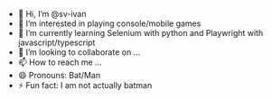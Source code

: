 - 👋 Hi, I’m @sv-ivan
- 👀 I’m interested in playing console/mobile games
- 🌱 I’m currently learning Selenium with python and Playwright with javascript/typescript
- 💞️ I’m looking to collaborate on ...
- 📫 How to reach me ...
- 😄 Pronouns: Bat/Man
- ⚡ Fun fact: I am not actually batman

<!---
sv-ivan/sv-ivan is a ✨ special ✨ repository because its `README.md` (this file) appears on your GitHub profile.
You can click the Preview link to take a look at your changes.
--->
